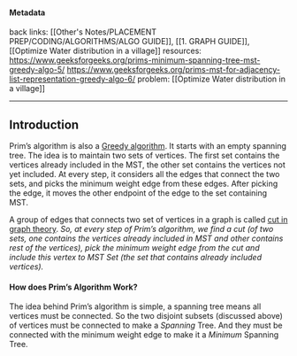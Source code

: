 #### Metadata
back links: [[Other's Notes/PLACEMENT PREP/CODING/ALGORITHMS/ALGO GUIDE]], [[1. GRAPH GUIDE]], [[Optimize Water distribution in a village]]
resources: 
https://www.geeksforgeeks.org/prims-minimum-spanning-tree-mst-greedy-algo-5/
https://www.geeksforgeeks.org/prims-mst-for-adjacency-list-representation-greedy-algo-6/
problem: [[Optimize Water distribution in a village]]

---

## Introduction

Prim’s algorithm is also a [Greedy algorithm](https://www.geeksforgeeks.org/archives/18528). It starts with an empty spanning tree. The idea is to maintain two sets of vertices. The first set contains the vertices already included in the MST, the other set contains the vertices not yet included. At every step, it considers all the edges that connect the two sets, and picks the minimum weight edge from these edges. After picking the edge, it moves the other endpoint of the edge to the set containing MST.

A group of edges that connects two set of vertices in a graph is called [cut in graph theory](http://en.wikipedia.org/wiki/Cut_%28graph_theory%29). _So, at every step of Prim’s algorithm, we find a cut (of two sets, one contains the vertices already included in MST and other contains rest of the vertices), pick the minimum weight edge from the cut and include this vertex to MST Set (the set that contains already included vertices)._

#### How does Prim’s Algorithm Work?
The idea behind Prim’s algorithm is simple, a spanning tree means all vertices must be connected. So the two disjoint subsets (discussed above) of vertices must be connected to make a _Spanning_ Tree. And they must be connected with the minimum weight edge to make it a _Minimum_ Spanning Tree.
